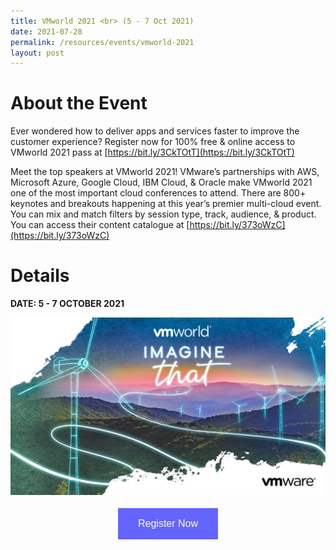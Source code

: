 ```yaml
---
title: VMworld 2021 <br> (5 - 7 Oct 2021)
date: 2021-07-28
permalink: /resources/events/vmworld-2021
layout: post
---
```

# About the Event
Ever wondered how to deliver apps and services faster to improve the customer experience? Register now for 100% free & online access to VMworld 2021 pass at [https://bit.ly/3CkTOtT](https://bit.ly/3CkTOtT)

Meet the top speakers at VMworld 2021! VMware’s partnerships with AWS, Microsoft Azure, Google Cloud, IBM Cloud, & Oracle make VMworld 2021 one of the most important cloud conferences to attend. There are 800+ keynotes and breakouts happening at this year’s premier multi-cloud event. You can mix and match filters by session type, track, audience, & product. You can access their content catalogue at [https://bit.ly/373oWzC](https://bit.ly/373oWzC)


# Details
**DATE: 5 - 7 OCTOBER 2021**


![Alt text for image on Isomer site](/images/events/events/VMworld%20Image.png)

<style>
#register {
  background-color: #0000ff;
  border: none;
  color: white;
  padding: 16px 32px;
  text-align: center;
  font-size: 16px;
  margin: 4px 2px;
  opacity: 0.6;
  transition: 0.3s;
  display: inline-block;
  text-decoration: none;
  cursor: pointer;
}
</style>

<center><a href="https://bit.ly/3CkTOtT"><button class="btn" id="register">Register Now</button></a></center>
